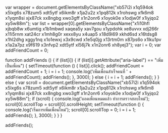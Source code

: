 var wrapper = document.getElementsByClassName("xb57i2i x1q594ok x5lxg6s x78zum5 xdt5ytf x6ikm8r x1ja2u2z x1pq812k x1rohswg xfk6m8 x1yqm8si xjx87ck xx8ngbg xwo3gff x1n2onr6 x1oyok0e x1odjw0f x1iyjqo2 xy5w88m");
var list = wrapper[0].getElementsByClassName("x1i10hfl xjbqb8w x6umtig x1b1mbwd xaqea5y xav7gou x1ypdohk xe8uvvx xdj266r x11i5rnm xat24cr x1mh8g0r xexx8yu x4uap5 x18d9i69 xkhd6sd x16tdsg8 x1hl2dhg xggy1nq x1o1ewxj x3x9cwd x1e5q0jg x13rtm0m x87ps6o x1lku1pv x1a2a7pz x9f619 x3nfvp2 xdt5ytf xl56j7k x1n2onr6 xh8yej3");
var i = 0;
var addFriendCount = 0;

function addFriends () {
    if (list[i]) {
        if (list[i].getAttribute("aria-label") == "เพิ่มเป็นเพื่อน") {
            setTimeout(function () {
                list[i].click();
                addFriendCount = addFriendCount + 1;
                i = i + 1;
                console.log('เพิ่มเพื่อนสำเร็จคนที่ ' + addFriendCount);
                addFriends();
        }, 3000);
        } else {
            i = i + 1;
            addFriends();
        }
    } else {
        var scroll = document.getElementsByClassName("xb57i2i x1q594ok x5lxg6s x78zum5 xdt5ytf x6ikm8r x1ja2u2z x1pq812k x1rohswg xfk6m8 x1yqm8si xjx87ck xx8ngbg xwo3gff x1n2onr6 x1oyok0e x1odjw0f x1iyjqo2 xy5w88m");
        if (scroll) {
            console.log('แอดเพื่อนหมดแล้ว ทำการตรวจสอบใหม่');
            scroll[0].scrollTop = scroll[0].scrollHeight;
            setTimeout(function () {
                console.log('เริ่มการเพิ่มเพื่อนใหม่');
                scroll[0].scrollTop = 0;
                i = i + 1;
                addFriends();
            }, 3000);
        }
    }
}

addFriends();



